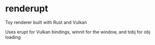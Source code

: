 # renderupt
Toy renderer built with Rust and Vulkan

Uses erupt for Vulkan bindings, winnit for the window, and tobj for obj loading
